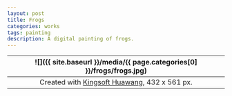 ```yaml
---
layout: post
title: Frogs
categories: works
tags: painting
description: A digital painting of frogs.
---
```


![]({{ site.baseurl }}/media/{{ page.categories[0] }}/frogs/frogs.jpg) |
:----------: |
Created with [Kingsoft Huawang](http://cp.iciba.com/huawang.html), 432 x 561 px. |
